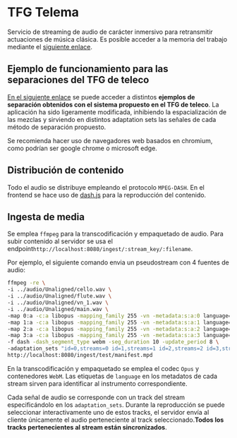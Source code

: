 # TFG Telema
Servicio de streaming de audio de carácter inmersivo para retransmitir actuaciones de música clásica. Es posible acceder a la memoria del trabajo mediante el
[siguiente enlace](https://hdl.handle.net/10953.1/20073).

## Ejemplo de funcionamiento para las separaciones del TFG de teleco
[En el siguiente enlace](https://thankful-similarly-trout.ngrok-free.app/) se puede acceder a distintos **ejemplos de separación obtenidos con el sistema propuesto en el TFG de teleco**. La aplicación ha sido ligeramente modificada, inhibiendo la espacialización de las mezclas y sirviendo en distintos adaptation sets las señales de cada método de separación propuesto.

Se recomienda hacer uso de navegadores web basados en chromium, como podrían ser google chrome o microsoft edge.

## Distribución de contenido
Todo el audio se distribuye empleando el protocolo `MPEG-DASH`. En el frontend se hace uso de [dash.js](https://github.com/Dash-Industry-Forum/dash.js/) para la reproducción del contenido.

## Ingesta de media
Se emplea `ffmpeg` para la transcodificación y empaquetado de audio. Para subir contenido al servidor se usa el endpoint`http://localhost:8080/ingest/:stream_key/:filename`.

Por ejemplo, el siguiente comando envia un pseudostream con 4 fuentes de audio:

```bash
ffmpeg -re \
-i ../audio/Unaligned/cello.wav \
-i ../audio/Unaligned/flute.wav \
-i ../audio/Unaligned/vn_1.wav \
-i ../audio/Unaligned/main.wav \
-map 0:a -c:a libopus -mapping_family 255 -vn -metadata:s:a:0 language=cello \
-map 1:a -c:a libopus -mapping_family 255 -vn -metadata:s:a:1 language=flute \
-map 2:a -c:a libopus -mapping_family 255 -vn -metadata:s:a:2 language=violin \
-map 3:a -c:a libopus -mapping_family 255 -vn -metadata:s:a:3 language=main \
-f dash -dash_segment_type webm -seg_duration 10 -update_period 8 \
-adaptation_sets "id=0,streams=0 id=1,streams=1 id=2,streams=2 id=3,streams=3 " \
http://localhost:8080/ingest/test/manifest.mpd
```
En la transcodificación y empaquetado se emplea el codec `Opus` y contenedores `WebM`. Las etiquetas de `language` en los metadatos de cada stream sirven para identificar al instrumento correspondiente.

Cada señal de audio se corresponde con un track del stream especificándolo en los `adaptation_sets`. Durante la reproducción se puede seleccionar interactivamente uno de estos tracks, el servidor envía al cliente únicamente el audio perteneciente al track seleccionado.**Todos los tracks pertenecientes al stream están sincronizados**.
